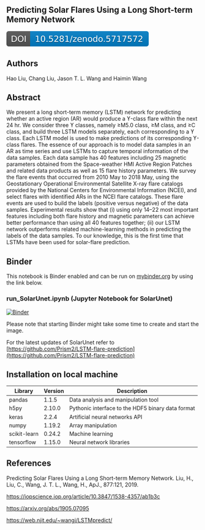 ## Predicting Solar Flares Using a Long Short-term Memory Network
[![DOI](https://raw.githubusercontent.com/Prism2/LSTM-flare-prediction/master/zenodo.svg)](https://doi.org/10.5281/zenodo.5717572)

## Authors

Hao Liu, Chang Liu, Jason T. L. Wang and Haimin Wang

## Abstract

We present a long short-term memory (LSTM) network for predicting whether an active region (AR) would produce a ϒ-class flare within the next 24 hr. We consider three ϒ classes, namely ≥M5.0 class, ≥M class, and ≥C class, and build three LSTM models separately, each corresponding to a ϒ class. Each LSTM model is used to make predictions of its corresponding ϒ-class flares. The essence of our approach is to model data samples in an AR as time series and use LSTMs to capture temporal information of the data samples. Each data sample has 40 features including 25 magnetic parameters obtained from the Space-weather HMI Active Region Patches and related data products as well as 15 flare history parameters. We survey the flare events that occurred from 2010 May to 2018 May, using the Geostationary Operational Environmental Satellite X-ray flare catalogs provided by the National Centers for Environmental Information (NCEI), and select flares with identified ARs in the NCEI flare catalogs. These flare events are used to build the labels (positive versus negative) of the data samples. Experimental results show that (i) using only 14–22 most important features including both flare history and magnetic parameters can achieve better performance than using all 40 features together; (ii) our LSTM network outperforms related machine-learning methods in predicting the labels of the data samples. To our knowledge, this is the first time that LSTMs have been used for solar-flare prediction.

## Binder

This notebook is Binder enabled and can be run on [mybinder.org](https://mybinder.org/) by using the link below.


### run_SolarUnet.ipynb (Jupyter Notebook for SolarUnet)
[![Binder](https://mybinder.org/badge_logo.svg)]( https://mybinder.org/v2/gh/Prism2/LSTM-flare-prediction/HEAD?labpath=ccsc_FlarePredict.ipynb)

Please note that starting Binder might take some time to create and start the image.

For the latest updates of SolarUnet refer to [https://github.com/Prism2/LSTM-flare-prediction](https://github.com/Prism2/LSTM-flare-prediction)

## Installation on local machine

|Library | Version   | Description  |
|---|---|---|
|pandas|1.1.5|Data analysis and manipulation tool|
|h5py| 2.10.0|Pythonic interface to the HDF5 binary data format|
| keras  | 2.2.4   |Artificial neural networks API   |
|numpy| 1.19.2| Array manipulation|
|scikit-learn| 0.24.2| Machine learning|
| tensorflow  | 1.15.0  | Neural network libraries  |

## References

Predicting Solar Flares Using a Long Short-term Memory Network. Liu, H., Liu, C., Wang, J. T. L., Wang, H., ApJ., 877:121, 2019.

https://iopscience.iop.org/article/10.3847/1538-4357/ab1b3c

https://arxiv.org/abs/1905.07095

https://web.njit.edu/~wangj/LSTMpredict/
